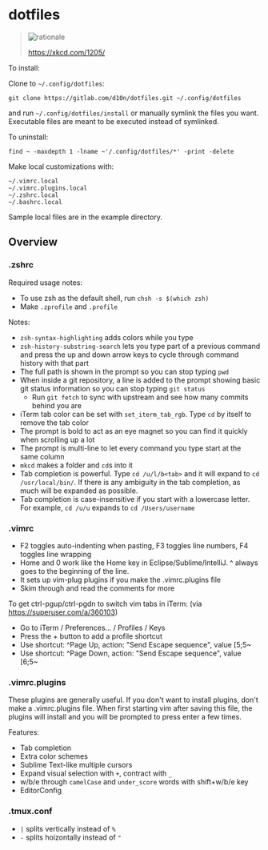 # dotfiles

> ![rationale](https://imgs.xkcd.com/comics/is_it_worth_the_time.png)
>
> https://xkcd.com/1205/

To install:

Clone to `~/.config/dotfiles`:

    git clone https://gitlab.com/d10n/dotfiles.git ~/.config/dotfiles

and run `~/.config/dotfiles/install` or manually symlink the files you want.  
Executable files are meant to be executed instead of symlinked.

To uninstall:

    find ~ -maxdepth 1 -lname ~'/.config/dotfiles/*' -print -delete

Make local customizations with:

    ~/.vimrc.local
    ~/.vimrc.plugins.local
    ~/.zshrc.local
    ~/.bashrc.local

Sample local files are in the example directory.

## Overview

### .zshrc

Required usage notes:

 * To use zsh as the default shell, run `chsh -s $(which zsh)`
 * Make `.zprofile` and `.profile`


Notes:

 * `zsh-syntax-highlighting` adds colors while you type
 * `zsh-history-substring-search` lets you type part of a previous command and press the up and down arrow keys to cycle through command history with that part
 * The full path is shown in the prompt so you can stop typing `pwd`
 * When inside a git repository, a line is added to the prompt showing basic git status information so you can stop typing `git status`
    * Run `git fetch` to sync with upstream and see how many commits behind you are
 * iTerm tab color can be set with `set_iterm_tab_rgb`. Type `cd` by itself to remove the tab color
 * The prompt is bold to act as an eye magnet so you can find it quickly when scrolling up a lot
 * The prompt is multi-line to let every command you type start at the same column
 * `mkcd` makes a folder and `cd`s into it
 * Tab completion is powerful. Type `cd /u/l/b<tab>` and it will expand to `cd /usr/local/bin/`. If there is any ambiguity in the tab completion, as much will be expanded as possible.
 * Tab completion is case-insensitive if you start with a lowercase letter. For example, `cd /u/u` expands to `cd /Users/username`


### .vimrc

 * F2 toggles auto-indenting when pasting, F3 toggles line numbers, F4 toggles line wrapping
 * Home and 0 work like the Home key in Eclipse/Sublime/IntelliJ. ^ always goes to the beginning of the line.
 * It sets up vim-plug plugins if you make the .vimrc.plugins file
 * Skim through and read the comments for more

To get ctrl-pgup/ctrl-pgdn to switch vim tabs in iTerm: (via https://superuser.com/a/360103)
 * Go to iTerm / Preferences... / Profiles / Keys
 * Press the + button to add a profile shortcut
 * Use shortcut: ^Page Up, action: "Send Escape sequence", value [5;5~
 * Use shortcut: ^Page Down, action: "Send Escape sequence", value [6;5~

### .vimrc.plugins

These plugins are generally useful. If you don't want to install plugins, don't make a .vimrc.plugins file. When first starting vim after saving this file, the plugins will install and you will be prompted to press enter a few times.

Features:

 * Tab completion
 * Extra color schemes
 * Sublime Text-like multiple cursors
 * Expand visual selection with `+`, contract with `_`
 * w/b/e through `camelCase` and `under_score` words with shift+w/b/e key
 * EditorConfig

### .tmux.conf

 * `|` splits vertically instead of `%`
 * `-` splits hoizontally instead of `"`

